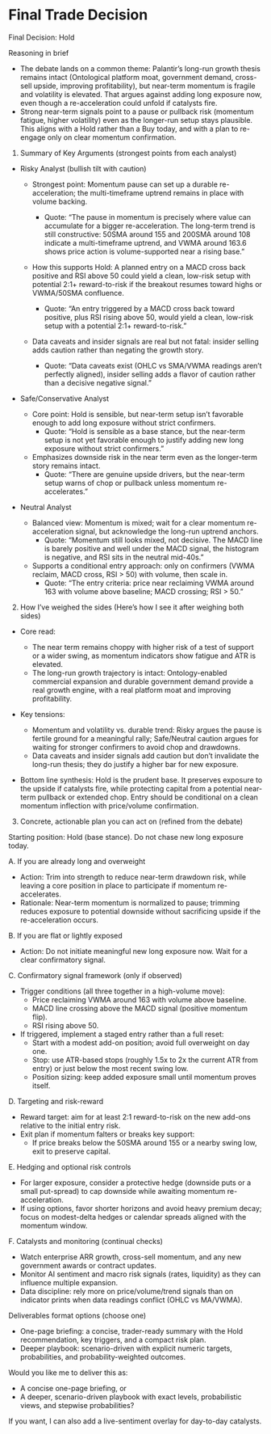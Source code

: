 # Final Trade Decision

Final Decision: Hold

Reasoning in brief
- The debate lands on a common theme: Palantir’s long-run growth thesis remains intact (Ontological platform moat, government demand, cross-sell upside, improving profitability), but near-term momentum is fragile and volatility is elevated. That argues against adding long exposure now, even though a re-acceleration could unfold if catalysts fire.
- Strong near-term signals point to a pause or pullback risk (momentum fatigue, higher volatility) even as the longer-run setup stays plausible. This aligns with a Hold rather than a Buy today, and with a plan to re-engage only on clear momentum confirmation.

1) Summary of Key Arguments (strongest points from each analyst)

- Risky Analyst (bullish tilt with caution)
  - Strongest point: Momentum pause can set up a durable re-acceleration; the multi-timeframe uptrend remains in place with volume backing.
    - Quote: “The pause in momentum is precisely where value can accumulate for a bigger re-acceleration. The long-term trend is still constructive: 50SMA around 155 and 200SMA around 108 indicate a multi-timeframe uptrend, and VWMA around 163.6 shows price action is volume-supported near a rising base.”
  - How this supports Hold: A planned entry on a MACD cross back positive and RSI above 50 could yield a clean, low-risk setup with potential 2:1+ reward-to-risk if the breakout resumes toward highs or VWMA/50SMA confluence.
    - Quote: “An entry triggered by a MACD cross back toward positive, plus RSI rising above 50, would yield a clean, low-risk setup with a potential 2:1+ reward-to-risk.”

  - Data caveats and insider signals are real but not fatal: insider selling adds caution rather than negating the growth story.
    - Quote: “Data caveats exist (OHLC vs SMA/VWMA readings aren’t perfectly aligned), insider selling adds a flavor of caution rather than a decisive negative signal.”

- Safe/Conservative Analyst
  - Core point: Hold is sensible, but near-term setup isn’t favorable enough to add long exposure without strict confirmers.
    - Quote: “Hold is sensible as a base stance, but the near-term setup is not yet favorable enough to justify adding new long exposure without strict confirmers.”
  - Emphasizes downside risk in the near term even as the longer-term story remains intact.
    - Quote: “There are genuine upside drivers, but the near-term setup warns of chop or pullback unless momentum re-accelerates.”

- Neutral Analyst
  - Balanced view: Momentum is mixed; wait for a clear momentum re-acceleration signal, but acknowledge the long-run uptrend anchors.
    - Quote: “Momentum still looks mixed, not decisive. The MACD line is barely positive and well under the MACD signal, the histogram is negative, and RSI sits in the neutral mid-40s.”
  - Supports a conditional entry approach: only on confirmers (VWMA reclaim, MACD cross, RSI > 50) with volume, then scale in.
    - Quote: “The entry criteria: price near reclaiming VWMA around 163 with volume above baseline; MACD crossing; RSI > 50.”

2) How I’ve weighed the sides (Here’s how I see it after weighing both sides)

- Core read:
  - The near term remains choppy with higher risk of a test of support or a wider swing, as momentum indicators show fatigue and ATR is elevated.
  - The long-run growth trajectory is intact: Ontology-enabled commercial expansion and durable government demand provide a real growth engine, with a real platform moat and improving profitability.

- Key tensions:
  - Momentum and volatility vs. durable trend: Risky argues the pause is fertile ground for a meaningful rally; Safe/Neutral caution argues for waiting for stronger confirmers to avoid chop and drawdowns.
  - Data caveats and insider signals add caution but don’t invalidate the long-run thesis; they do justify a higher bar for new exposure.

- Bottom line synthesis: Hold is the prudent base. It preserves exposure to the upside if catalysts fire, while protecting capital from a potential near-term pullback or extended chop. Entry should be conditional on a clean momentum inflection with price/volume confirmation.

3) Concrete, actionable plan you can act on (refined from the debate)

Starting position: Hold (base stance). Do not chase new long exposure today.

A. If you are already long and overweight
- Action: Trim into strength to reduce near-term drawdown risk, while leaving a core position in place to participate if momentum re-accelerates.
- Rationale: Near-term momentum is normalized to pause; trimming reduces exposure to potential downside without sacrificing upside if the re-acceleration occurs.

B. If you are flat or lightly exposed
- Action: Do not initiate meaningful new long exposure now. Wait for a clear confirmatory signal.

C. Confirmatory signal framework (only if observed)
- Trigger conditions (all three together in a high-volume move):
  - Price reclaiming VWMA around 163 with volume above baseline.
  - MACD line crossing above the MACD signal (positive momentum flip).
  - RSI rising above 50.
- If triggered, implement a staged entry rather than a full reset:
  - Start with a modest add-on position; avoid full overweight on day one.
  - Stop: use ATR-based stops (roughly 1.5x to 2x the current ATR from entry) or just below the most recent swing low.
  - Position sizing: keep added exposure small until momentum proves itself.

D. Targeting and risk-reward
- Reward target: aim for at least 2:1 reward-to-risk on the new add-ons relative to the initial entry risk.
- Exit plan if momentum falters or breaks key support:
  - If price breaks below the 50SMA around 155 or a nearby swing low, exit to preserve capital.

E. Hedging and optional risk controls
- For larger exposure, consider a protective hedge (downside puts or a small put-spread) to cap downside while awaiting momentum re-acceleration.
- If using options, favor shorter horizons and avoid heavy premium decay; focus on modest-delta hedges or calendar spreads aligned with the momentum window.

F. Catalysts and monitoring (continual checks)
- Watch enterprise ARR growth, cross-sell momentum, and any new government awards or contract updates.
- Monitor AI sentiment and macro risk signals (rates, liquidity) as they can influence multiple expansion.
- Data discipline: rely more on price/volume/trend signals than on indicator prints when data readings conflict (OHLC vs MA/VWMA).

Deliverables format options (choose one)
- One-page briefing: a concise, trader-ready summary with the Hold recommendation, key triggers, and a compact risk plan.
- Deeper playbook: scenario-driven with explicit numeric targets, probabilities, and probability-weighted outcomes.

Would you like me to deliver this as:
- A concise one-page briefing, or
- A deeper, scenario-driven playbook with exact levels, probabilistic views, and stepwise probabilities?

If you want, I can also add a live-sentiment overlay for day-to-day catalysts.
